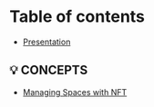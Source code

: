# Table of contents

* [Presentation](README.md)

## 💡 CONCEPTS

* [Managing Spaces with NFT](concepts/managing-spaces-with-nft.md)
